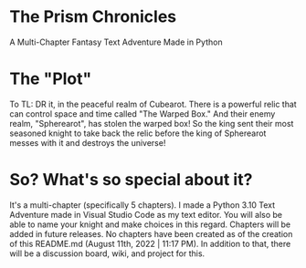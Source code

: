# The Prism Chronicles

A Multi-Chapter Fantasy Text Adventure Made in Python

# The "Plot"

To TL: DR it, in the peaceful realm of Cubearot. There is a powerful relic that can control space and time called "The Warped Box." And their enemy realm, "Spherearot", has stolen the warped box! So the king sent their most seasoned knight to take back the relic before the king of Spherearot messes with it and destroys the universe!

# So? What's so special about it?

It's a multi-chapter (specifically 5 chapters). I made a Python 3.10 Text Adventure made in Visual Studio Code as my text editor. You will also be able to name your knight and make choices in this regard. Chapters will be added in future releases. No chapters have been created as of the creation of this README.md (August 11th, 2022 | 11:17 PM). In addition to that, there will be a discussion board, wiki, and project for this.
